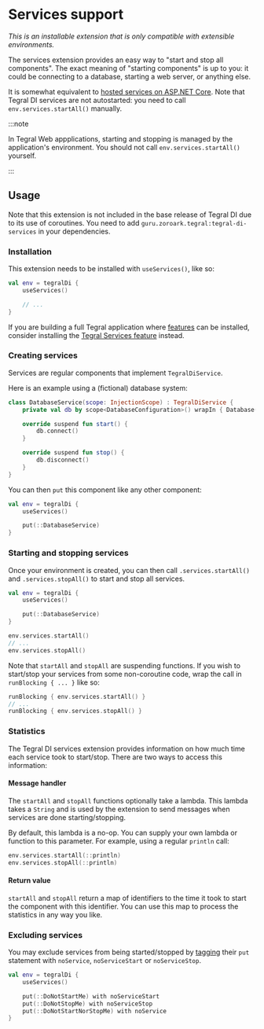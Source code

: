 # Services support

*This is an installable extension that is only compatible with extensible environments.*

The services extension provides an easy way to "start and stop all components". The exact meaning of "starting components" is up to you: it could be connecting to a database, starting a web server, or anything else.

It is somewhat equivalent to [hosted services on ASP.NET Core](https://docs.microsoft.com/en-us/aspnet/core/fundamentals/host/hosted-services). Note that Tegral DI services are not autostarted: you need to call `env.services.startAll()` manually.

:::note

In Tegral Web appplications, starting and stopping is managed by the application's environment. You should not call `env.services.startAll()` yourself.

:::

## Usage

Note that this extension is not included in the base release of Tegral DI due to its use of coroutines. You need to add `guru.zoroark.tegral:tegral-di-services` in your dependencies.

### Installation

This extension needs to be installed with `useServices()`, like so:

```kotlin
val env = tegralDi {
    useServices()

    // ...
}
```

If you are building a full Tegral application where [features](/modules/core/featureful/index.mdx) can be installed, consider installing the [Tegral Services feature](/modules/core/featureful/index.mdx) instead.

### Creating services

Services are regular components that implement `TegralDiService`.

Here is an example using a (fictional) database system:

```kotlin
class DatabaseService(scope: InjectionScope) : TegralDiService {
    private val db by scope<DatabaseConfiguration>() wrapIn { Database(it) }

    override suspend fun start() {
        db.connect()
    }

    override suspend fun stop() {
        db.disconnect()
    }
}
```

You can then `put` this component like any other component:

```kotlin
val env = tegralDi {
    useServices()

    put(::DatabaseService)
}
```

### Starting and stopping services

Once your environment is created, you can then call `.services.startAll()` and `.services.stopAll()` to start and stop all services.

```kotlin
val env = tegralDi {
    useServices()

    put(::DatabaseService)
}

env.services.startAll()
// ...
env.services.stopAll()
```

Note that `startAll` and `stopAll` are suspending functions. If you wish to start/stop your services from some non-coroutine code, wrap the call in `runBlocking { ... }` like so:

```kotlin
runBlocking { env.services.startAll() }
// ...
runBlocking { env.services.stopAll() }
```

### Statistics

The Tegral DI services extension provides information on how much time each service took to start/stop. There are two ways to access this information:

#### Message handler

The `startAll` and `stopAll` functions optionally take a lambda. This lambda takes a `String` and is used by the extension to send messages when services are done starting/stopping.

By default, this lambda is a no-op. You can supply your own lambda or function to this parameter. For example, using a regular `println` call:

```kotlin
env.services.startAll(::println)
env.services.stopAll(::println)
```

#### Return value

`startAll` and `stopAll` return a map of identifiers to the time it took to start the component with this identifier. You can use this map to process the statistics in any way you like.

### Excluding services

You may exclude services from being started/stopped by [tagging](./introduction.md#tags) their `put` statement with `noService`, `noServiceStart` or `noServiceStop`.

```kotlin
val env = tegralDi {
    useServices()

    put(::DoNotStartMe) with noServiceStart
    put(::DoNotStopMe) with noServiceStop
    put(::DoNotStartNorStopMe) with noService
}
```

